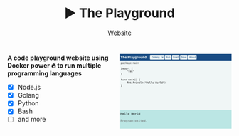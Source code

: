 <div align="center">
    <h1>▶️ The Playground</h1>
</div>

<p align="center">
    <a href="https://theplayground.vietduc01100001.tech">Website</a>
</p>

<h1></h1>

<img
  src="screenshot.png"
  alt="The Playground screenshot"
  width="50%"
  align="right"
/>

**A code playground website using Docker power 🔥 to run multiple programming languages**

- [x] Node.js
- [x] Golang
- [x] Python
- [x] Bash
- [ ] and more

